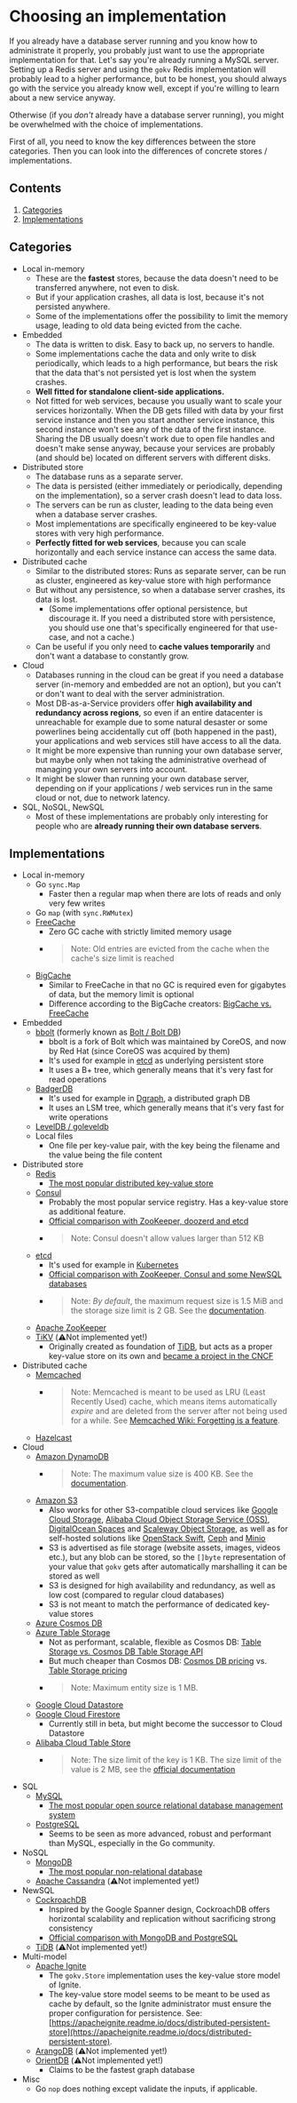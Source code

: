 Choosing an implementation
==========================

If you already have a database server running and you know how to administrate it properly, you probably just want to use the appropriate implementation for that. Let's say you're already running a MySQL server. Setting up a Redis server and using the `gokv` Redis implementation will probably lead to a higher performance, but to be honest, you should always go with the service you already know well, except if you're willing to learn about a new service anyway.

Otherwise (if you *don't* already have a database server running), you might be overwhelmed with the choice of implementations.

First of all, you need to know the key differences between the store categories. Then you can look into the differences of concrete stores / implementations.

Contents
--------

1. [Categories](#categories)
2. [Implementations](#implementations)

Categories
----------

- Local in-memory
    - These are the **fastest** stores, because the data doesn't need to be transferred anywhere, not even to disk.
    - But if your application crashes, all data is lost, because it's not persisted anywhere.
    - Some of the implementations offer the possibility to limit the memory usage, leading to old data being evicted from the cache.
- Embedded
    - The data is written to disk. Easy to back up, no servers to handle.
    - Some implementations cache the data and only write to disk periodically, which leads to a high performance, but bears the risk that the data that's not persisted yet is lost when the system crashes.
    - **Well fitted for standalone client-side applications.**
    - Not fitted for web services, because you usually want to scale your services horizontally. When the DB gets filled with data by your first service instance and then you start another service instance, this second instance won't see any of the data of the first instance. Sharing the DB usually doesn't work due to open file handles and doesn't make sense anyway, because your services are probably (and should be) located on different servers with different disks.
- Distributed store
    - The database runs as a separate server.
    - The data is persisted (either immediately or periodically, depending on the implementation), so a server crash doesn't lead to data loss.
    - The servers can be run as cluster, leading to the data being even when a database server crashes.
    - Most implementations are specifically engineered to be key-value stores with very high performance.
    - **Perfectly fitted for web services**, because you can scale horizontally and each service instance can access the same data.
- Distributed cache
    - Similar to the distributed stores: Runs as separate server, can be run as cluster, engineered as key-value store with high performance
    - But without any persistence, so when a database server crashes, its data is lost.
        - (Some implementations offer optional persistence, but discourage it. If you need a distributed store with persistence, you should use one that's specifically engineered for that use-case, and not a cache.)
    - Can be useful if you only need to **cache values temporarily** and don't want a database to constantly grow.
- Cloud
    - Databases running in the cloud can be great if you need a database server (in-memory and embedded are not an option), but you can't or don't want to deal with the server administration.
    - Most DB-as-a-Service providers offer **high availability and redundancy across regions**, so even if an entire datacenter is unreachable for example due to some natural desaster or some powerlines being accidentally cut off (both happened in the past), your applications and web services still have access to all the data.
    - It might be more expensive than running your own database server, but maybe only when not taking the administrative overhead of managing your own servers into account.
    - It might be slower than running your own database server, depending on if your applications / web services run in the same cloud or not, due to network latency.
- SQL, NoSQL, NewSQL
    - Most of these implementations are probably only interesting for people who are **already running their own database servers**.

Implementations
---------------


- Local in-memory
    - Go `sync.Map`
        - Faster then a regular map when there are lots of reads and only very few writes
    - Go `map` (with `sync.RWMutex`)
    - [FreeCache](https://github.com/coocood/freecache)
        - Zero GC cache with strictly limited memory usage
        - > Note: Old entries are evicted from the cache when the cache's size limit is reached
    - [BigCache](https://github.com/allegro/bigcache)
        - Similar to FreeCache in that no GC is required even for gigabytes of data, but the memory limit is optional
        - Difference according to the BigCache creators: [BigCache vs. FreeCache](https://github.com/allegro/bigcache/blob/bff00e20c68d9f136477d62d182a7dc917bae0ca/README.md#bigcache-vs-freecache)
- Embedded
    - [bbolt](https://github.com/etcd-io/bbolt) (formerly known as [Bolt / Bolt DB](https://github.com/boltdb/bolt))
        - bbolt is a fork of Bolt which was maintained by CoreOS, and now by Red Hat (since CoreOS was acquired by them)
        - It's used for example in [etcd](https://github.com/etcd-io/etcd) as underlying persistent store
        - It uses a B+ tree, which generally means that it's very fast for read operations
    - [BadgerDB](https://github.com/dgraph-io/badger)
        - It's used for example in [Dgraph](https://github.com/dgraph-io/dgraph), a distributed graph DB
        - It uses an LSM tree, which generally means that it's very fast for write operations
    - [LevelDB / goleveldb](https://github.com/syndtr/goleveldb)
    - Local files
        - One file per key-value pair, with the key being the filename and the value being the file content
- Distributed store
    - [Redis](https://github.com/antirez/redis)
        - [The most popular distributed key-value store](https://db-engines.com/en/ranking/key-value+store)
    - [Consul](https://github.com/hashicorp/consul)
        - Probably the most popular service registry. Has a key-value store as additional feature.
        - [Official comparison with ZooKeeper, doozerd and etcd](https://github.com/hashicorp/consul/blob/df91388b7b69e1dc5bfda76f2e67b658a99324ad/website/source/intro/vs/zookeeper.html.md)
        - > Note: Consul doesn't allow values larger than 512 KB
    - [etcd](https://github.com/etcd-io/etcd)
        - It's used for example in [Kubernetes](https://github.com/kubernetes/kubernetes)
        - [Official comparison with ZooKeeper, Consul and some NewSQL databases](https://github.com/etcd-io/etcd/blob/bda28c3ce2740ef5693ca389d34c4209e431ff92/Documentation/learning/why.md#comparison-chart)
        - > Note: *By default*, the maximum request size is 1.5 MiB and the storage size limit is 2 GB. See the [documentation](https://github.com/etcd-io/etcd/blob/73028efce7d3406a19a81efd8106903eae8f4c79/Documentation/dev-guide/limit.md).
    - [Apache ZooKeeper](https://github.com/apache/zookeeper)
    - [TiKV](https://github.com/tikv/tikv) (⚠️Not implemented yet!)
        - Originally created as foundation of [TiDB](https://github.com/pingcap/tidb), but acts as a proper key-value store on its own and [became a project in the CNCF](https://www.cncf.io/blog/2018/08/28/cncf-to-host-tikv-in-the-sandbox/)
- Distributed cache
    - [Memcached](https://github.com/memcached/memcached)
        - > Note: Memcached is meant to be used as LRU (Least Recently Used) cache, which means items automatically *expire* and are deleted from the server after not being used for a while. See [Memcached Wiki: Forgetting is a feature](https://github.com/memcached/memcached/wiki/Overview#forgetting-is-a-feature).
    - [Hazelcast](https://github.com/hazelcast/hazelcast)
- Cloud
    - [Amazon DynamoDB](https://aws.amazon.com/dynamodb/)
        - > Note: The maximum value size is 400 KB. See the [documentation](https://github.com/awsdocs/amazon-dynamodb-developer-guide/blob/c420420a59040c5b3dd44a6e59f7c9e55fc922ef/doc_source/Limits.md#string).
    - [Amazon S3](https://aws.amazon.com/s3/)
        - Also works for other S3-compatible cloud services like [Google Cloud Storage](https://cloud.google.com/storage/), [Alibaba Cloud Object Storage Service (OSS)](https://www.alibabacloud.com/en/product/oss), [DigitalOcean Spaces](https://www.digitalocean.com/products/spaces/) and [Scaleway Object Storage](https://www.scaleway.com/object-storage/), as well as for self-hosted solutions like [OpenStack Swift](https://github.com/openstack/swift), [Ceph](https://github.com/ceph/ceph) and [Minio](https://github.com/minio/minio)
        - S3 is advertised as file storage (website assets, images, videos etc.), but any blob can be stored, so the `[]byte` representation of your value that `gokv` gets after automatically marshalling it can be stored as well
        - S3 is designed for high availability and redundancy, as well as low cost (compared to regular cloud databases)
        - S3 is not meant to match the performance of dedicated key-value stores
    - [Azure Cosmos DB](https://azure.microsoft.com/en-us/services/cosmos-db/)
    - [Azure Table Storage](https://azure.microsoft.com/en-us/services/storage/tables/)
        - Not as performant, scalable, flexible as Cosmos DB: [Table Storage vs. Cosmos DB Table Storage API](https://github.com/MicrosoftDocs/azure-docs/blob/58649c6910c182cba2bfc9974baed08a6fadf413/articles/cosmos-db/table-introduction.md#table-offerings)
        - But much cheaper than Cosmos DB: [Cosmos DB pricing](https://azure.microsoft.com/en-us/pricing/details/cosmos-db/) vs. [Table Storage pricing](https://azure.microsoft.com/en-us/pricing/details/storage/tables/)
        - > Note: Maximum entity size is 1 MB.
    - [Google Cloud Datastore](https://cloud.google.com/datastore/)
    - [Google Cloud Firestore](https://cloud.google.com/firestore/)
        - Currently still in beta, but might become the successor to Cloud Datastore
    - [Alibaba Cloud Table Store](https://www.alibabacloud.com/de/product/table-store)
        - > Note: The size limit of the key is 1 KB. The size limit of the value is 2 MB, see the [official documentation](https://github.com/AlibabaCloudDocs/ots/blob/14b54f96867afee4b229f8de8cb34a134592c75a/intl.en-US/Best%20Practices/Data%20Operations.md#store-attribute-columns-in-oss--section)
- SQL
    - [MySQL](https://github.com/mysql/mysql-server)
        - [The most popular open source relational database management system](https://db-engines.com/en/ranking/relational+dbms)
    - [PostgreSQL](https://github.com/postgres/postgres)
        - Seems to be seen as more advanced, robust and performant than MySQL, especially in the Go community.
- NoSQL
    - [MongoDB](https://github.com/mongodb/mongo)
        - [The most popular non-relational database](https://db-engines.com/en/ranking)
    - [Apache Cassandra](https://github.com/apache/cassandra) (⚠️Not implemented yet!)
- NewSQL
    - [CockroachDB](https://github.com/cockroachdb/cockroach)
        - Inspired by the Google Spanner design, CockroachDB offers horizontal scalability and replication without sacrificing strong consistency
        - [Official comparison with MongoDB and PostgreSQL](https://www.cockroachlabs.com/docs/stable/cockroachdb-in-comparison.html)
    - [TiDB](https://github.com/pingcap/tidb) (⚠️Not implemented yet!)
- Multi-model
    - [Apache Ignite](https://github.com/apache/ignite)
        - The `gokv.Store` implementation uses the key-value store model of Ignite.
        - The key-value store model seems to be meant to be used as cache by default, so the Ignite administrator must ensure the proper configuration for persistence. See: [https://apacheignite.readme.io/docs/distributed-persistent-store](https://apacheignite.readme.io/docs/distributed-persistent-store).
    - [ArangoDB](https://github.com/arangodb/arangodb) (⚠️Not implemented yet!)
    - [OrientDB](https://github.com/orientechnologies/orientdb) (⚠️Not implemented yet!)
        - Claims to be the fastest graph database
- Misc
    - Go `nop` does nothing except validate the inputs, if applicable.
